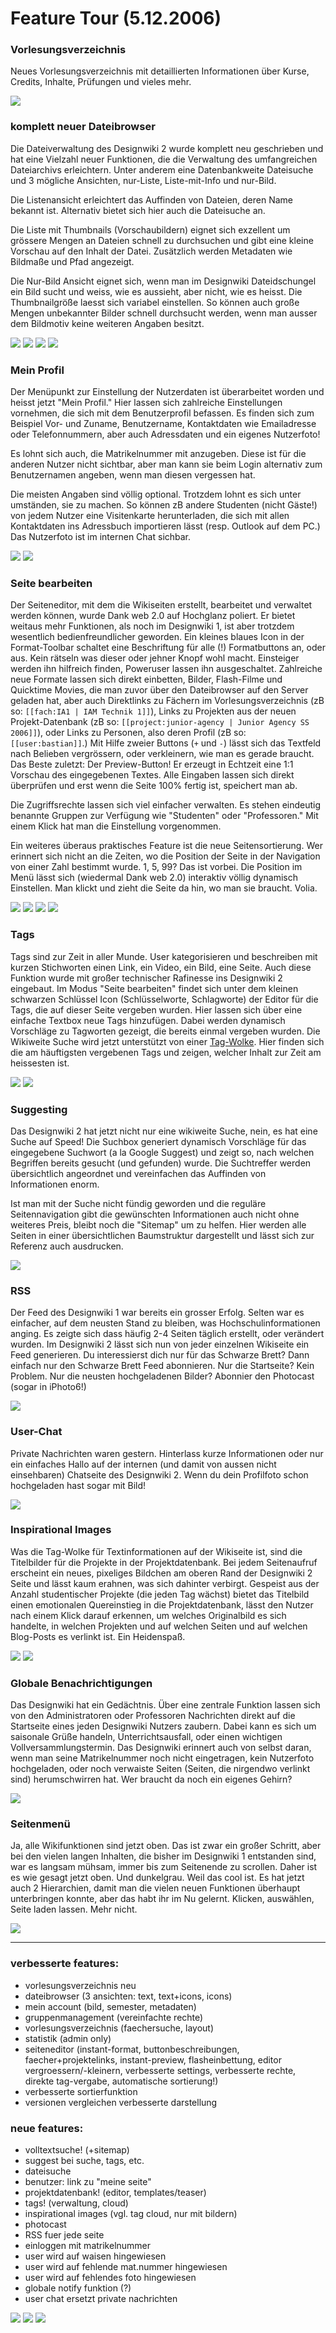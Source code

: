 # Feature Tour (5.12.2006)

### Vorlesungsverzeichnis

Neues Vorlesungsverzeichnis mit detaillierten Informationen über
Kurse, Credits, Inhalte, Prüfungen und vieles mehr.

![](./ft_vorverz.jpg)

### komplett neuer Dateibrowser

Die Dateiverwaltung des Designwiki 2 wurde komplett neu geschrieben
und hat eine Vielzahl neuer Funktionen, die die Verwaltung des
umfangreichen Dateiarchivs erleichtern. Unter anderem eine
Datenbankweite Dateisuche und 3 mögliche Ansichten, nur-Liste,
Liste-mit-Info und nur-Bild.

Die Listenansicht erleichtert das Auffinden von Dateien, deren Name
bekannt ist. Alternativ bietet sich hier auch die Dateisuche an.

Die Liste mit Thumbnails (Vorschaubildern) eignet sich exzellent um
grössere Mengen an Dateien schnell zu durchsuchen und gibt eine kleine
Vorschau auf den Inhalt der Datei. Zusätzlich werden Metadaten wie
Bildmaße und Pfad angezeigt.

Die Nur-Bild Ansicht eignet sich, wenn man im Designwiki
Dateidschungel ein Bild sucht und weiss, wie es aussieht, aber nicht,
wie es heisst. Die Thumbnailgröße laesst sich variabel einstellen. So
können auch große Mengen unbekannter Bilder schnell durchsucht werden,
wenn man ausser dem Bildmotiv keine weiteren Angaben besitzt.

![](./ft_files_01.jpg)
![](./ft_files_02.jpg)
![](./ft_files_03.jpg)
![](./ft_files_04.jpg)

### Mein Profil
Der Menüpunkt zur Einstellung der Nutzerdaten ist überarbeitet worden
und heisst jetzt "Mein Profil." Hier lassen sich zahlreiche
Einstellungen vornehmen, die sich mit dem Benutzerprofil befassen. Es
finden sich zum Beispiel Vor- und Zuname, Benutzername, Kontaktdaten
wie Emailadresse oder Telefonnummern, aber auch Adressdaten und ein
eigenes Nutzerfoto!

Es lohnt sich auch, die Matrikelnummer mit anzugeben. Diese ist für
die anderen Nutzer nicht sichtbar, aber man kann sie beim Login
alternativ zum Benutzernamen angeben, wenn man diesen vergessen hat.

Die meisten Angaben sind völlig optional. Trotzdem lohnt es sich unter
umständen, sie zu machen. So können zB andere Studenten (nicht Gäste!)
von jedem Nutzer eine Visitenkarte herunterladen, die sich mit allen
Kontaktdaten ins Adressbuch importieren lässt (resp. Outlook auf dem
PC.)
Das Nutzerfoto ist im internen Chat sichbar.

![](./ft_login_01.jpg)
![](./ft_login_02.jpg)

### Seite bearbeiten
Der Seiteneditor, mit dem die Wikiseiten erstellt, bearbeitet und
verwaltet werden können, wurde Dank web 2.0 auf Hochglanz poliert. Er
bietet weitaus mehr Funktionen, als noch im Designwiki 1, ist aber
trotzdem wesentlich bedienfreundlicher geworden.
Ein kleines blaues Icon in der Format-Toolbar schaltet eine
Beschriftung für alle (!) Formatbuttons an, oder aus. Kein rätseln was
dieser oder jehner Knopf wohl macht. Einsteiger werden ihn hilfreich
finden, Poweruser lassen ihn ausgeschaltet.
Zahlreiche neue Formate lassen sich direkt einbetten, Bilder,
Flash-Filme und Quicktime Movies, die man zuvor über den Dateibrowser
auf den Server geladen hat, aber auch Direktlinks zu Fächern im
Vorlesungsverzeichnis (zB so: `[[fach:IA1 | IAM Technik 1]]`), Links zu
Projekten aus der neuen Projekt-Datenbank (zB so:
`[[project:junior-agency | Junior Agency SS 2006]]`), oder Links zu
Personen, also deren Profil (zB so: `[[user:bastian]]`.)
Mit Hilfe zweier Buttons (`+` und `-`) lässt sich das Textfeld nach
Belieben vergrössern, oder verkleinern, wie man es gerade braucht.
Das Beste zuletzt: Der Preview-Button! Er erzeugt in Echtzeit eine 1:1
Vorschau des eingegebenen Textes. Alle Eingaben lassen sich direkt
überprüfen und erst wenn die Seite 100% fertig ist, speichert man ab.

Die Zugriffsrechte lassen sich viel einfacher verwalten. Es stehen
eindeutig benannte Gruppen zur Verfügung wie "Studenten" oder
"Professoren." Mit einem Klick hat man die Einstellung vorgenommen.

Ein weiteres überaus praktisches Feature ist die neue
Seitensortierung. Wer erinnert sich nicht an die Zeiten, wo die
Position der Seite in der Navigation von einer Zahl bestimmt wurde. 1,
5, 99? Das ist vorbei. Die Position im Menü lässt sich (wiedermal Dank
web 2.0) interaktiv völlig dynamisch Einstellen. Man klickt und zieht
die Seite da hin, wo man sie braucht. Volia.

![](./ft_bearb_hilfe.jpg)
![](./ft_bearb_sort.jpg)
![](./ft_bearb_rechte.jpg)
![](./ft_bearb_preview.jpg)

### Tags
Tags sind zur Zeit in aller Munde. User kategorisieren und beschreiben
mit kurzen Stichworten einen Link, ein Video, ein Bild, eine Seite.
Auch diese Funktion wurde mit großer technischer Rafinesse ins
Designwiki 2 eingebaut. Im Modus "Seite bearbeiten" findet sich unter
dem kleinen schwarzen Schlüssel Icon (Schlüsselworte, Schlagworte) der
Editor für die Tags, die auf dieser Seite vergeben wurden. Hier lassen
sich über eine einfache Textbox neue Tags hinzufügen. Dabei werden
dynamisch Vorschläge zu Tagworten gezeigt, die bereits einmal vergeben
wurden.
Die Wikiweite Suche wird jetzt unterstützt von einer
[Tag-Wolke](http://de.wikipedia.org/wiki/Wortwolke). Hier finden
sich die am häuftigsten vergebenen Tags und zeigen, welcher Inhalt zur
Zeit am heissesten ist.

![](./ft_tags_01.jpg)
![](./ft_tags_02.jpg)

### Suggesting
Das Designwiki 2 hat jetzt nicht nur eine wikiweite Suche, nein, es
hat eine Suche auf Speed! Die Suchbox generiert dynamisch Vorschläge
für das eingegebene Suchwort (a la Google Suggest) und zeigt so,
nach welchen Begriffen bereits gesucht (und gefunden) wurde. Die
Suchtreffer werden übersichtlich angeordnet und vereinfachen das
Auffinden von Informationen enorm.

Ist man mit der Suche nicht fündig geworden und die reguläre
Seitennavigation gibt die gewünschten Informationen auch nicht ohne
weiteres Preis, bleibt noch die "Sitemap" um zu helfen. Hier werden
alle Seiten in einer übersichtlichen Baumstruktur dargestellt und
lässt sich zur Referenz auch ausdrucken.

![](./ft_suggest.jpg)

### RSS
Der Feed des Designwiki 1
war bereits ein grosser Erfolg. Selten war es einfacher, auf dem
neusten Stand zu bleiben, was Hochschulinformationen anging. Es zeigte
sich dass häufig 2-4 Seiten täglich erstellt, oder verändert wurden.
Im Designwiki 2 lässt sich nun von jeder einzelnen Wikiseite ein Feed
generieren. Du interessierst dich nur für das Schwarze Brett? Dann
einfach nur den Schwarze Brett Feed abonnieren. Nur die Startseite?
Kein Problem. Nur die neusten hochgeladenen Bilder? Abonnier den
Photocast (sogar in iPhoto6!)

![](./ft_rss.jpg)

### User-Chat
Private Nachrichten waren gestern. Hinterlass kurze Informationen oder
nur ein einfaches Hallo auf der internen (und damit von aussen nicht
einsehbaren) Chatseite des Designwiki 2. Wenn du dein Profilfoto schon
hochgeladen hast sogar mit Bild!

![](./ft_chat.jpg)

### Inspirational Images
Was die Tag-Wolke für Textinformationen auf der Wikiseite ist, sind
die Titelbilder für die Projekte in der Projektdatenbank. Bei jedem
Seitenaufruf erscheint ein neues, pixeliges Bildchen am oberen Rand
der Designwiki 2 Seite und lässt kaum erahnen, was sich dahinter
verbirgt. Gespeist aus der Anzahl studentischer Projekte (die jeden
Tag wächst) bietet das Titelbild einen emotionalen Quereinstieg in die
Projektdatenbank, lässt den Nutzer nach einem Klick darauf erkennen,
um welches Originalbild es sich handelte, in welchen Projekten und auf
welchen Seiten und auf welchen Blog-Posts es verlinkt ist. Ein
Heidenspaß.

![](./ft_topimage_01.jpg)
![](./ft_topimage_02.jpg)

### Globale Benachrichtigungen
Das Designwiki hat ein Gedächtnis. Über eine zentrale Funktion lassen
sich von den Administratoren oder Professoren Nachrichten direkt auf
die Startseite eines jeden Designwiki Nutzers zaubern. Dabei kann es
sich um saisonale Grüße handeln, Unterrichtsausfall, oder einen
wichtigen Vollversammlungstermin.
Das Designwiki erinnert auch von selbst daran, wenn man seine
Matrikelnummer noch nicht eingetragen, kein Nutzerfoto hochgeladen,
oder noch verwaiste Seiten (Seiten, die nirgendwo verlinkt sind)
herumschwirren hat. Wer braucht da noch ein eigenes Gehirn?

![](./ft_notify.jpg)

### Seitenmenü
Ja, alle Wikifunktionen sind jetzt oben. Das ist zwar ein großer
Schritt, aber bei den vielen langen Inhalten, die bisher im Designwiki
1 entstanden sind, war es langsam mühsam, immer bis zum Seitenende zu
scrollen. Daher ist es wie gesagt jetzt oben. Und dunkelgrau. Weil das
cool ist. Es hat jetzt auch 2 Hierarchien, damit man die vielen neuen
Funktionen überhaupt unterbringen konnte, aber das habt ihr im Nu
gelernt. Klicken, auswählen, Seite laden lassen. Mehr nicht.

![](./ft_topmenu.jpg)

---

### verbesserte features:
- vorlesungsverzeichnis neu
- dateibrowser (3 ansichten: text, text+icons, icons)
- mein account (bild, semester, metadaten)
- gruppenmanagement (vereinfachte rechte)
- vorlesungsverzeichnis (faechersuche, layout)
- statistik (admin only)
- seiteneditor (instant-format, buttonbeschreibungen, faecher+projektelinks, instant-preview, flasheinbettung, editor vergroessern/-kleinern, verbesserte settings, verbesserte rechte, direkte tag-vergabe, automatische sortierung!)
- verbesserte sortierfunktion
- versionen vergleichen verbesserte darstellung

### neue features:
- volltextsuche! (+sitemap)
- suggest bei suche, tags, etc.
- dateisuche
- benutzer: link zu "meine seite"
- projektdatenbank! (editor, templates/teaser)
- tags! (verwaltung, cloud)
- inspirational images (vgl. tag cloud, nur mit bildern)
- photocast
- RSS fuer jede seite
- einloggen mit matrikelnummer
- user wird auf waisen hingewiesen
- user wird auf fehlende mat.nummer hingewiesen
- user wird auf fehlendes foto hingewiesen
- globale notify funktion (?)
- user chat ersetzt private nachrichten

![](./ft_sitemap.jpg)
![](./ft_oldver_01.jpg)
![](./ft_oldver_02.jpg)

